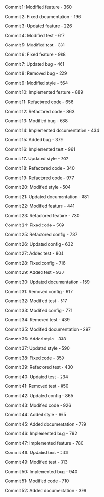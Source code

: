 
Commit 1: Modified feature - 360

Commit 2: Fixed documentation - 196

Commit 3: Updated feature - 226

Commit 4: Modified test - 617

Commit 5: Modified test - 331

Commit 6: Fixed feature - 988

Commit 7: Updated bug - 461

Commit 8: Removed bug - 229

Commit 9: Modified style - 564

Commit 10: Implemented feature - 889

Commit 11: Refactored code - 656

Commit 12: Refactored code - 863

Commit 13: Modified bug - 688

Commit 14: Implemented documentation - 434

Commit 15: Added bug - 379

Commit 16: Implemented test - 961

Commit 17: Updated style - 207

Commit 18: Refactored code - 340

Commit 19: Refactored code - 977

Commit 20: Modified style - 504

Commit 21: Updated documentation - 881

Commit 22: Modified feature - 441

Commit 23: Refactored feature - 730

Commit 24: Fixed code - 509

Commit 25: Refactored config - 737

Commit 26: Updated config - 632

Commit 27: Added test - 804

Commit 28: Fixed config - 716

Commit 29: Added test - 930

Commit 30: Updated documentation - 159

Commit 31: Removed config - 617

Commit 32: Modified test - 517

Commit 33: Modified config - 771

Commit 34: Removed test - 439

Commit 35: Modified documentation - 297

Commit 36: Added style - 338

Commit 37: Updated style - 590

Commit 38: Fixed code - 359

Commit 39: Refactored test - 430

Commit 40: Updated test - 234

Commit 41: Removed test - 850

Commit 42: Updated config - 865

Commit 43: Modified code - 926

Commit 44: Added style - 665

Commit 45: Added documentation - 779

Commit 46: Implemented bug - 792

Commit 47: Implemented feature - 780

Commit 48: Updated test - 543

Commit 49: Modified test - 313

Commit 50: Implemented bug - 940

Commit 51: Modified code - 710

Commit 52: Added documentation - 399

